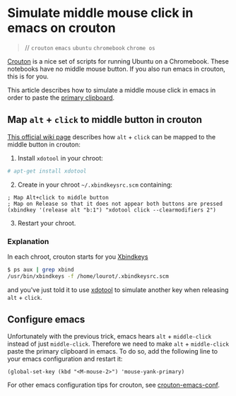 # Simulate middle mouse click in emacs on crouton

> // `crouton` `emacs` `ubuntu` `chromebook` `chrome os`

[Crouton](https://github.com/dnschneid/crouton) is a nice set of scripts for running Ubuntu on a
Chromebook. These notebooks have no middle mouse button. If you also run emacs in crouton, this is
for you.

This article describes how to simulate a middle mouse click in emacs in order to paste the
[primary clipboard](https://wiki.archlinux.org/index.php/Clipboard).

## Map `alt` + `click` to middle button in crouton

[This official wiki page](https://github.com/dnschneid/crouton/wiki/Keyboard#map-altclick-to-middle-button)
describes how `alt` + `click` can be mapped to the middle button in crouton:

1) Install `xdotool` in your chroot:

```bash
# apt-get install xdotool
```

2) Create in your chroot `~/.xbindkeysrc.scm` containing:

```
; Map Alt+click to middle button
; Map on Release so that it does not appear both buttons are pressed
(xbindkey '(release alt "b:1") "xdotool click --clearmodifiers 2")
```

3) Restart your chroot.

### Explanation

In each chroot, crouton starts for you [Xbindkeys](https://wiki.archlinux.org/index.php/Xbindkeys)

```bash
$ ps aux | grep xbind
/usr/bin/xbindkeys -f /home/lourot/.xbindkeysrc.scm
```

and you've just told it to use [xdotool](https://github.com/jordansissel/xdotool) to simulate
another key when releasing `alt` + `click`.

## Configure emacs

Unfortunately with the previous trick, emacs hears `alt` + `middle-click` instead of just
`middle-click`. Therefore we need to make `alt` + `middle-click` paste the primary clipboard in
emacs. To do so, add the following line to your emacs configuration and restart it:

```
(global-set-key (kbd "<M-mouse-2>") 'mouse-yank-primary)
```

For other emacs configuration tips for crouton, see
[crouton-emacs-conf](https://github.com/AurelienLourot/crouton-emacs-conf).
